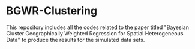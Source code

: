 # BGWR-Clustering
This repository includes all the codes related to the paper titled "Bayesian Cluster Geographically Weighted Regression for Spatial Heterogeneous Data" to produce the results for the simulated data sets.
